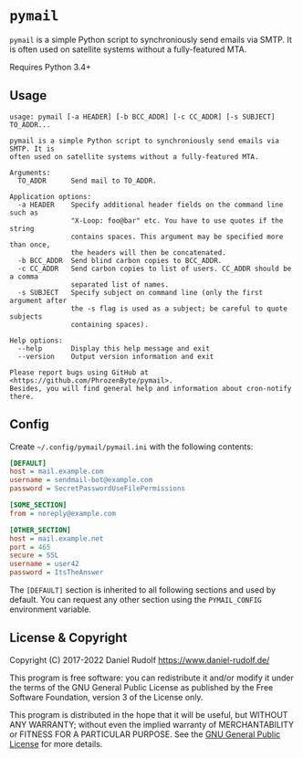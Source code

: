 `pymail`
========

`pymail` is a simple Python script to synchroniously send emails via SMTP. It is often used on satellite systems without a fully-featured MTA.

Requires Python 3.4+

Usage
-----

```
usage: pymail [-a HEADER] [-b BCC_ADDR] [-c CC_ADDR] [-s SUBJECT] TO_ADDR...

pymail is a simple Python script to synchroniously send emails via SMTP. It is
often used on satellite systems without a fully-featured MTA.

Arguments:
  TO_ADDR      Send mail to TO_ADDR.

Application options:
  -a HEADER    Specify additional header fields on the command line such as
               "X-Loop: foo@bar" etc. You have to use quotes if the string
               contains spaces. This argument may be specified more than once,
               the headers will then be concatenated.
  -b BCC_ADDR  Send blind carbon copies to BCC_ADDR.
  -c CC_ADDR   Send carbon copies to list of users. CC_ADDR should be a comma
               separated list of names.
  -s SUBJECT   Specify subject on command line (only the first argument after
               the -s flag is used as a subject; be careful to quote subjects
               containing spaces).

Help options:
  --help       Display this help message and exit
  --version    Output version information and exit

Please report bugs using GitHub at <https://github.com/PhrozenByte/pymail>.
Besides, you will find general help and information about cron-notify there.
```

Config
------

Create `~/.config/pymail/pymail.ini` with the following contents:

```ini
[DEFAULT]
host = mail.example.com
username = sendmail-bot@example.com
password = SecretPasswordUseFilePermissions

[SOME_SECTION]
from = noreply@example.com

[OTHER_SECTION]
host = mail.example.net
port = 465
secure = SSL
username = user42
password = ItsTheAnswer
```

The `[DEFAULT]` section is inherited to all following sections and used by default. You can request any other section using the `PYMAIL_CONFIG` environment variable.

License & Copyright
-------------------

Copyright (C) 2017-2022  Daniel Rudolf <https://www.daniel-rudolf.de/>

This program is free software: you can redistribute it and/or modify it under the terms of the GNU General Public License as published by the Free Software Foundation, version 3 of the License only.

This program is distributed in the hope that it will be useful, but WITHOUT ANY WARRANTY; without even the implied warranty of MERCHANTABILITY or FITNESS FOR A PARTICULAR PURPOSE.  See the [GNU General Public License](LICENSE) for more details.
